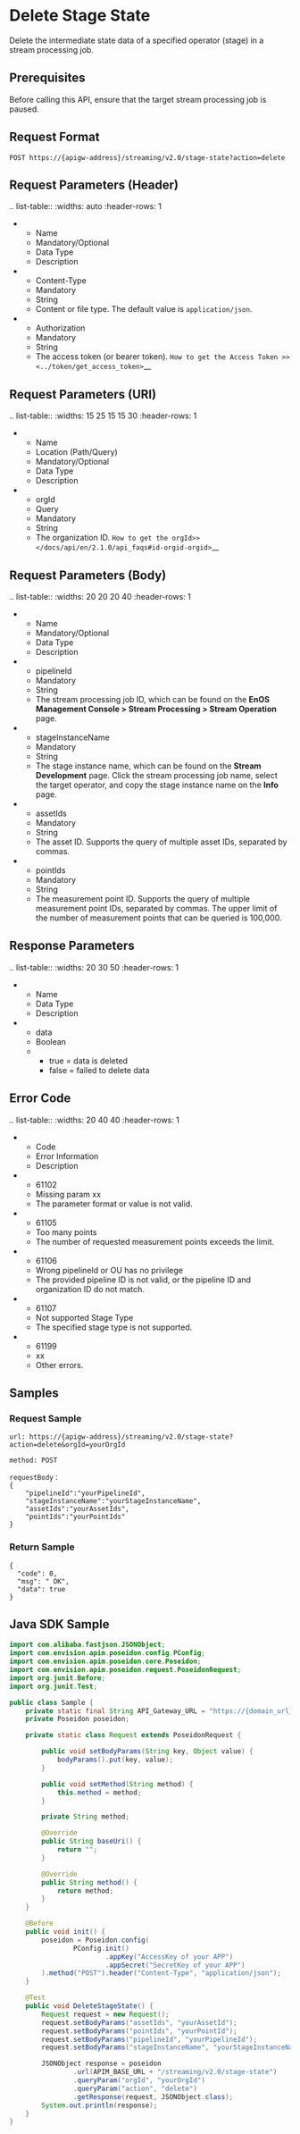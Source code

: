 # Delete Stage State

Delete the intermediate state data of a specified operator (stage) in a stream processing job.

## Prerequisites

Before calling this API, ensure that the target stream processing job is paused.

## Request Format

```
POST https://{apigw-address}/streaming/v2.0/stage-state?action=delete
```

## Request Parameters (Header)

.. list-table::
   :widths: auto
   :header-rows: 1

   * - Name
     - Mandatory/Optional
     - Data Type
     - Description
   * - Content-Type
     - Mandatory
     - String
     - Content or file type. The default value is `application/json`.
   * - Authorization
     - Mandatory
     - String
     - The access token (or bearer token). `How to get the Access Token >> <../token/get_access_token>`__


## Request Parameters (URI)

.. list-table::
   :widths: 15 25 15 15 30
   :header-rows: 1

   * - Name
     - Location (Path/Query)
     - Mandatory/Optional
     - Data Type
     - Description
   * - orgId
     - Query
     - Mandatory
     - String
     - The organization ID. `How to get the orgId>> </docs/api/en/2.1.0/api_faqs#id-orgid-orgid>`__


## Request Parameters (Body)

.. list-table::
   :widths: 20 20 20 40
   :header-rows: 1

   * - Name
     - Mandatory/Optional
     - Data Type
     - Description
   * - pipelineId
     - Mandatory
     - String
     - The stream processing job ID, which can be found on the **EnOS Management Console > Stream Processing > Stream Operation** page.
   * - stageInstanceName
     - Mandatory
     - String
     - The stage instance name, which can be found on the **Stream Development** page. Click the stream processing job name, select the target operator, and copy the stage instance name on the **Info** page.
   * - assetIds
     - Mandatory
     - String
     - The asset ID. Supports the query of multiple asset IDs, separated by commas.
   * - pointIds
     - Mandatory
     - String
     - The measurement point ID. Supports the query of multiple measurement point IDs, separated by commas. The upper limit of the number of measurement points that can be queried is 100,000.


## Response Parameters

.. list-table::
   :widths: 20 30 50
   :header-rows: 1

   * - Name
     - Data Type
     - Description
   * - data
     - Boolean
     -
       + true = data is deleted
       + false = failed to delete data


## Error Code

.. list-table::
   :widths: 20 40 40
   :header-rows: 1

   * - Code
     - Error Information
     - Description
   * - 61102
     - Missing param xx
     - The parameter format or value is not valid.
   * - 61105
     - Too many points
     - The number of requested measurement points exceeds the limit.
   * - 61106
     - Wrong pipelineId or OU has no privilege
     - The provided pipeline ID is not valid, or the pipeline ID and organization ID do not match.
   * - 61107
     - Not supported Stage Type
     - The specified stage type is not supported.  
   * - 61199
     - xx
     - Other errors.


## Samples

### Request Sample

```
url: https://{apigw-address}/streaming/v2.0/stage-state?action=delete&orgId=yourOrgId

method: POST

requestBody：
{
	"pipelineId":"yourPipelineId",
	"stageInstanceName":"yourStageInstanceName",
	"assetIds":"yourAssetIds",
	"pointIds":"yourPointIds"
}
```

### Return Sample

```
{
  "code": 0,
  "msg": " OK",
  "data": true
}
```

## Java SDK Sample

```java
import com.alibaba.fastjson.JSONObject;
import com.envision.apim.poseidon.config.PConfig;
import com.envision.apim.poseidon.core.Poseidon;
import com.envision.apim.poseidon.request.PoseidonRequest;
import org.junit.Before;
import org.junit.Test;

public class Sample {
    private static final String API_Gateway_URL = "https://{domain_url}";
    private Poseidon poseidon;

    private static class Request extends PoseidonRequest {

        public void setBodyParams(String key, Object value) {
            bodyParams().put(key, value);
        }

        public void setMethod(String method) {
            this.method = method;
        }

        private String method;

        @Override
        public String baseUri() {
            return "";
        }

        @Override
        public String method() {
            return method;
        }
    }

    @Before
    public void init() {
        poseidon = Poseidon.config(
                PConfig.init()
                        .appKey("AccessKey of your APP")
                        .appSecret("SecretKey of your APP")
        ).method("POST").header("Content-Type", "application/json");
    }

    @Test
    public void DeleteStageState() {
        Request request = new Request();
        request.setBodyParams("assetIds", "yourAssetId");
        request.setBodyParams("pointIds", "yourPointId");
        request.setBodyParams("pipelineId", "yourPipelineId");
        request.setBodyParams("stageInstanceName", "yourStageInstanceName");

        JSONObject response = poseidon
                .url(APIM_BASE_URL + "/streaming/v2.0/stage-state")
                .queryParam("orgId", "yourOrgId")
                .queryParam("action", "delete")
                .getResponse(request, JSONObject.class);
        System.out.println(response);
    }
}
```
